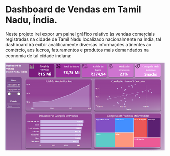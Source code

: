 # Dashboard de Vendas em Tamil Nadu, Índia.

   Neste projeto irei expor um painel gráfico relativo às vendas comerciais registradas na cidade de Tamil Nadu localizado nacionalmente na Índia, tal dashboard irá exibir analiticamente diversas informações atinentes ao comércio, aos lucros, faturamentos e produtos mais demandados na economia de tal cidade indiana:
   
![](./img/dashboard_de_vendas(india).png) 
 
